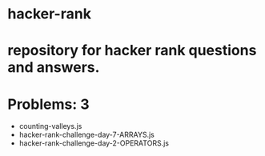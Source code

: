 # hacker-rank

# repository for hacker rank questions and answers.  

# Problems: 3
 - counting-valleys.js
 - hacker-rank-challenge-day-7-ARRAYS.js
 - hacker-rank-challenge-day-2-OPERATORS.js